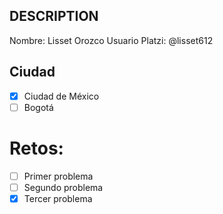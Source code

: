 ## DESCRIPTION

Nombre: Lisset Orozco
Usuario Platzi: @lisset612

## Ciudad

- [x] Ciudad de México
- [ ] Bogotá

# Retos:

- [ ] Primer problema
- [ ] Segundo problema
- [x] Tercer problema
